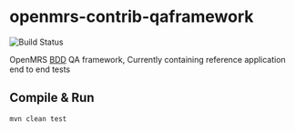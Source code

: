 # openmrs-contrib-qaframework

![Build Status](https://ci.openmrs.org/plugins/servlet/wittified/build-status/CONTRIB-QA)

OpenMRS [BDD](https://en.wikipedia.org/wiki/Behavior-driven_development) QA framework, Currently containing reference application end to end tests

## Compile & Run
`mvn clean test`